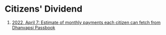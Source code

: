 # Citizens' Dividend

1. [2022, April 7: Estimate of monthly payments each citizen can fetch from Dhanvapsi Passbook](https://vinamrsachdeva.github.io/a_proc_list/citizens-dividend/dhanvapsipassbookestimate)
